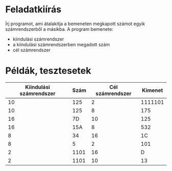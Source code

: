 # Feladatkiírás

Írj programot, ami átalakítja a bemeneten megkapott számot egyik számrendszerből a másikba. A program bemenete:
- kiindulási számrendszer
- a kiindulási számrendszerben megadott szám
- cél számrendszer

# Példák, tesztesetek

Kiindulási számrendszer | Szám | Cél számrendszer | Kimenet
----------------------- | ---- | ---------------- | -------
10                      | 125  | 2                | 1111101
10                      | 125  | 8                | 175
16                      | 7D   | 10               | 125
16                      | 15A  | 8                | 532
8                       | 34   | 16               | 1C
8                       | 5    | 2                | 101
2                       | 1101 | 16               | D
2                       | 1101 | 10               | 13